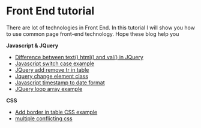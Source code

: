 # Front End tutorial
There are lot of technologies in Front End. In this tutorial I will show you how to use common page front-end 
technology. Hope these blog help you

**Javascript & JQuery**

* [Difference between text() html() and val() in JQuery](http://www.henryxi.com/difference-between-text-html-and-val-in-jquery)
* [Javascript switch case example](http://www.henryxi.com/javascript-switch-case-example)
* [JQuery add remove tr in table](http://www.henryxi.com/jquery-add-remove-tr-in-table)
* [Jquery change element class](http://www.henryxi.com/jquery-change-element-class)
* [Javascript timestamp to date format](http://www.henryxi.com/javascript-timestamp-to-date-format)
* [JQuery loop array example](http://www.henryxi.com/jquery-loop-array-example)

**CSS**

* [Add border in table CSS example](http://www.henryxi.com/add-border-in-table-css-example)
* [multiple conflicting css](http://www.henryxi.com/multiple-conflicting-css)